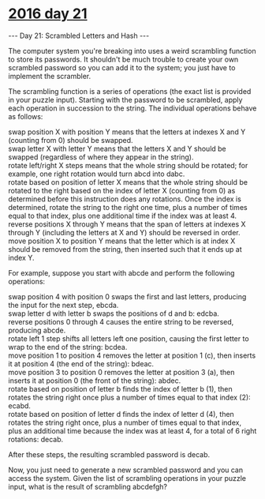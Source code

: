 # [2016 day 21](https://adventofcode.com/2016/day/21)

--- Day 21: Scrambled Letters and Hash ---

The computer system you're breaking into uses a weird scrambling function to store its passwords. It shouldn't be much trouble to create your own scrambled password so you can add it to the system; you just have to implement the scrambler.

The scrambling function is a series of operations (the exact list is provided in your puzzle input). Starting with the password to be scrambled, apply each operation in succession to the string. The individual operations behave as follows:

swap position X with position Y means that the letters at indexes X and Y (counting from 0) should be swapped.\
swap letter X with letter Y means that the letters X and Y should be swapped (regardless of where they appear in the string).\
rotate left/right X steps means that the whole string should be rotated; for example, one right rotation would turn abcd into dabc.\
rotate based on position of letter X means that the whole string should be rotated to the right based on the index of letter X (counting from 0) as determined before this instruction does any rotations.  Once the index is determined, rotate the string to the right one time, plus a number of times equal to that index, plus one additional time if the index was at least 4.\
reverse positions X through Y means that the span of letters at indexes X through Y (including the letters at X and Y) should be reversed in order.\
move position X to position Y means that the letter which is at index X should be removed from the string, then inserted such that it ends up at index Y.

For example, suppose you start with abcde and perform the following operations:

swap position 4 with position 0 swaps the first and last letters, producing the input for the next step, ebcda.\
swap letter d with letter b swaps the positions of d and b: edcba.\
reverse positions 0 through 4 causes the entire string to be reversed, producing abcde.\
rotate left 1 step shifts all letters left one position, causing the first letter to wrap to the end of the string: bcdea.\
move position 1 to position 4 removes the letter at position 1 (c), then inserts it at position 4 (the end of the string): bdeac.\
move position 3 to position 0 removes the letter at position 3 (a), then inserts it at position 0 (the front of the string): abdec.\
rotate based on position of letter b finds the index of letter b (1), then rotates the string right once plus a number of times equal to that index (2): ecabd.\
rotate based on position of letter d finds the index of letter d (4), then rotates the string right once, plus a number of times equal to that index, plus an additional time because the index was at least 4, for a total of 6 right rotations: decab.

After these steps, the resulting scrambled password is decab.

Now, you just need to generate a new scrambled password and you can access the system. Given the list of scrambling operations in your puzzle input, what is the result of scrambling abcdefgh?